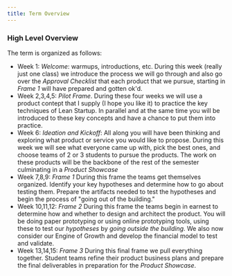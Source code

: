 ```yaml
---
title: Term Overview
---
```

### High Level Overview

The term is organized as follows:

* Week 1: _Welcome_: warmups, introductions, etc. During this week (really just one class) we introduce the process we will go through and also go over the _Approval Checklist_ that each product that we pursue, starting in _Frame 1_ will have prepared and gotten ok'd.
* Week 2,3,4,5: _Pilot Frame_. During these four weeks we will use a product contept that I supply (I hope you like it) to practice the key techniques of Lean Startup. In parallel and at the same time you will be introduced to these key concepts and have a chance to put them into practice.
* Week 6: _Ideation and Kickoff_: All along you will have been thinking and exploring what product or service you would like to propose. During this week we will see what everyone came up with, pick the best ones, and choose teams of 2 or 3 students to pursue the products. The work on these products will be the backbone of the rest of the semester culminating in a _Product Showcase_
* Week 7,8,9: _Frame 1_ During this frame the teams get themselves organized. Identify your key hypotheses and determine how to go about testing them. Prepare the artifacts needed to test the hypotheses and begin the process of "going out of the building."
* Week 10,11,12: _Frame 2_ During this frame the teams begin in earnest to determine how and whether to design and architect the product. You will be doing paper prototyping or using online prototyping tools, using these to test our _hypotheses_ by _going outside the building_. We also now consider our Engine of Growth and develop the financial model to test and validate.
* Week 13,14,15: _Frame 3_ During this final frame we pull everything together. Student teams refine their product business plans and prepare the final deliverables in preparation for the _Product Showcase_.